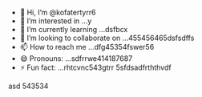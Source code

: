- 👋 Hi, I’m @kofatertyrr6
- 👀 I’m interested in ...y
- 🌱 I’m currently learning ...dsfbcx
- 💞️ I’m looking to collaborate on ...455456465dsfsdffs
- 📫 How to reach me ...dfg45354fswer56
- 😄 Pronouns: ...sdfrrwe414187687
- ⚡ Fun fact: ...rhtcvnc543gtrr
5sfdsadfrththvdf
<!---cbm
kofatertyrr/kofatertyrr is a ✨ special ✨ repository because its `README.md` (this file) appears on your GitHub profile.
You can click the Preview link to take a look at your changes.e2
--->
asd
543534
